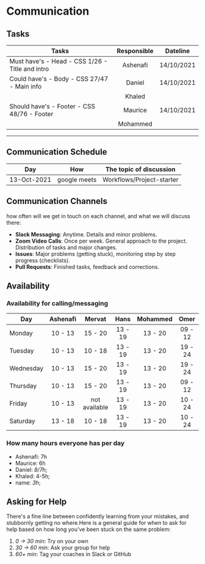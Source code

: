 # Communication

## Tasks

| Tasks                                           | Responsible |  Dateline  |
| ----------------------------------------------- | :---------: | :--------: |
| Must have's - Head - CSS 1/26 - Title and intro |  Ashenafi   | 14/10/2021 |
| Could have's - Body - CSS 27/47 - Main info     |   Daniel    | 14/10/2021 |
|                                                 |   Khaled    |            |
| Should have's - Footer - CSS 48/76 - Footer     |   Maurice   | 14/10/2021 |
|                                                 |  Mohammed   |            |

<!-- any general rules you'd like to set for your group? -->

---

## Communication Schedule

| Day         |     How      | The topic of discussion   |
| ----------- | :----------: | ------------------------- |
| 13-Oct-2021 | google meets | Workflows/Project-starter |

## Communication Channels

how often will we get in touch on each channel, and what we will discuss there:

- **Slack Messaging**: Anytime. Details and minor problems.
- **Zoom Video Calls**: Once per week. General approach to the project.
  Distribution of tasks and major changes.
- **Issues**: Major problems (getting stuck), monitoring step by step progress
  (checklists).
- **Pull Requests**: Finished tasks, feedback and corrections.

## Availability

### Availability for calling/messaging

| Day       | Ashenafi | Mervat  | Hans    | Mohammed | Omer  |
| --------- | :------: | :-----: | :-----: | :------: | :-----: |
| Monday    | 10 - 13  | 15 - 20 | 13 - 19 | 13 - 20  | 09 - 12 |
| Tuesday   | 10 - 13  | 10 - 18 | 13 - 19 | 13 - 20  | 19 - 24 |
| Wednesday | 10 - 13  | 15 - 20 | 13 - 19 | 13 - 20  | 19 - 24 |
| Thursday  | 10 - 13  | 15 - 20 | 13 - 19 | 13 - 20  | 09 - 12 |
| Friday    | 10 - 13  | not available |13 - 19 | 13 - 20  | 10 - 24 |
| Saturday  | 13 - 18  | 10 - 18 | 13 - 19 | 13 - 20  | 10 - 24 |


### How many hours everyone has per day

- Ashenafi: 7h
- Maurice: 6h
- Daniel: _8/7h_;
- Khaled: 4-5h;
- name: _3h_;

## Asking for Help

There's a fine line between confidently learning from your mistakes, and
stubbornly getting no where.Here is a general guide for when to ask for help
based on how long you've been stuck on the same problem:

1. _0 -> 30 min_: Try on your own
2. _30 -> 60 min_: Ask your group for help
3. _60+ min_: Tag your coaches in Slack or GitHub
